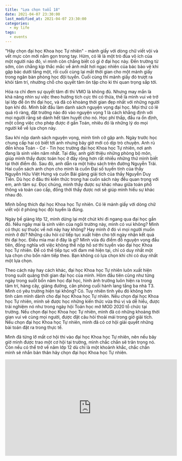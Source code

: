 ```yaml
---
title: "Lựa chọn tuổi 18"
date: 2021-04-07 23:30:00
last_modified_at: 2021-04-07 23:30:00
categories:
  - my life
tags:
  - events
---
```


"Hãy chọn đại học Khoa học Tự nhiên" - mảnh giấy với dòng chữ viết vội và vết mực còn mới nằm gọn trong tay. Hừm, có lẽ là một trò đùa vô ích của một người nào đó, vì mình còn chẳng biết có gì ở đại học này. Đến trường từ sớm, còn chẳng kịp thắc mắc về ánh mắt hơi ngạc nhiên của bác bảo vệ khi gặp bác dưới tầng một, rồi cuối cùng lại mất thời gian cho một mảnh giấy trong ngăn bàn phòng học đội tuyển. Cuối cùng thì mảnh giấy đó trượt ra khỏi tâm trí, nhường chỗ cho quyết tâm ôn tập cho kì thi quan trọng sắp tới.

Hóa ra chỉ đem sự quyết tâm đi thi VMO là không đủ. Nhưng may mắn là khả năng nhìn sự việc theo hướng tích cực thì có thừa, thế là mình vui vẻ trở lại lớp để ôn thi đại học, và đã có khoảng thời gian đẹp nhất với những người bạn khi đó. Mình bắt đầu làm danh sách nguyện vọng đại học. Mọi thứ có lẽ quá rõ ràng, đặt trường nào đó vào nguyện vọng 1 là cách khẳng định với mọi người rằng sẽ dành hết tâm huyết cho nó. Học phí thấp, đầu ra ổn định, một công việc cho phép được ở gần Toán, nhiêu đó là những lý do mọi người kể về lựa chọn này.

Sau khi nộp danh sách nguyện vọng, mình tình cờ gặp anh. Ngày trước học chung cấp hai có biết tới anh nhưng bây giờ mới có dịp trò chuyện. Anh rủ đến khoa Toán - Cơ - Tin học trường đại học Khoa học Tự nhiên, nơi anh đang là sinh viên năm nhất. Tại đây, anh giới thiệu những phòng bộ môn, giúp mình thấy được toán học ở đây rộng hơn rất nhiều những thứ mình biết tại thời điểm đó. Sau đó, anh dẫn ra một hiệu sách trên đường Nguyễn Trãi. Hai cuốn sách anh chọn cho mình là cuốn Đại số tuyến tính của thầy Nguyễn Hữu Việt Hưng và cuốn Bài giảng giải tích của thầy Nguyễn Duy Tiến. Dù học ở đâu thì kiến thức trong hai cuốn sách này đều quan trọng với em, anh tâm sự. Đọc chúng, mình thấy được sự khác nhau giữa toán phổ thông và toán cao cấp, đồng thời thấy được nơi sẽ giúp mình hiểu sự khác nhau đó.

Mình bỗng thích đại học Khoa học Tự nhiên. Có lẽ mảnh giấy với dòng chữ viết vội ở phòng học đội tuyển là đúng.

Ngày bế giảng lớp 12, mình dừng lại một chút khi đi ngang qua đại học gần đó. Nếu ngày mai là sinh viên của ngôi trường này, mình có vui không? Mình có thực sự thuộc về nơi này hay không? Hay mình ở đó vì mọi người muốn mình ở đó? Những câu hỏi cứ tiếp tục xuất hiện cho tới ngày nhận kết quả thi đại học. Điều mỉa mai ở đây là gì? Mình vừa đủ điểm đỗ nguyện vọng đầu tiên, đồng nghĩa với việc không thể nộp hồ sơ thi tuyển vào đại học Khoa học Tự nhiên. Để có thể tiếp tục với đam mê hiện tại, chỉ có duy nhất một lựa chọn cho bốn năm tiếp theo. Bạn không có lựa chọn khi chỉ có duy nhất một lựa chọn.

Theo cách này hay cách khác, đại học Khoa học Tự nhiên luôn xuất hiện trong suốt quãng thời gian đại học của mình. Hôm đầu tiên cũng như từng ngày trong suốt bốn năm học đại học, hình ảnh trường luôn hiện ra trong tâm trí, hàng cây, giảng đường, căn phòng cuối hành lang tầng ba nhà T3. Mình có yêu trường hiện tại không? Có. Tuy nhiên tình yêu đó không hơn tình cảm mình dành cho đại học Khoa học Tự nhiên. Nếu chọn đại học Khoa học Tự nhiên, mình sẽ được học những kiến thức vừa thú vị và dễ hiểu, được trải nghiệm nó như trong ngày hội Toán học mở MOD 2020 tổ chức tại trường. Nếu chọn đại học Khoa học Tự nhiên, mình đã có những khoảng thời gian vui vẻ cùng mọi người, được đặt câu hỏi thoải mái trong giờ giải tích. Nếu chọn đại học Khoa học Tự nhiên, mình đã có cơ hội giải quyết những bài toán đặt ra trong thực tế.

Mình đã từng lỡ mất cơ hội thi vào đại học Khoa học Tự nhiên, nên nếu bây giờ mình được trao một cơ hội tại trường, mình chắc chắn sẽ trân trọng nó. Còn nếu có thể trở về năm lớp 12 dù chỉ là một khoảnh khắc, chắc chắn mình sẽ nhắn bản thân hãy chọn đại học Khoa học Tự nhiên.

<iframe width="560" height="315" src="https://www.youtube.com/embed/N4o0qnSeVQQ" title="YouTube video player" frameborder="0" allow="accelerometer; autoplay; clipboard-write; encrypted-media; gyroscope; picture-in-picture" allowfullscreen></iframe>
